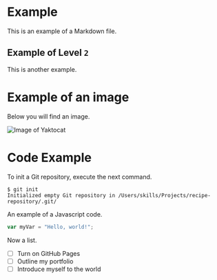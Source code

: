 # Example
This is an example of a Markdown file.

## Example of Level `2`
This is another example.

# Example of an image
Below you will find an image.

![Image of Yaktocat](https://octodex.github.com/images/yaktocat.png)

# Code Example
To init a Git repository, execute the next command.
```
$ git init
Initialized empty Git repository in /Users/skills/Projects/recipe-repository/.git/
```
An example of a Javascript code.
``` javascript
var myVar = "Hello, world!";
```
Now a list.
- [ ] Turn on GitHub Pages
- [ ] Outline my portfolio
- [ ] Introduce myself to the world
